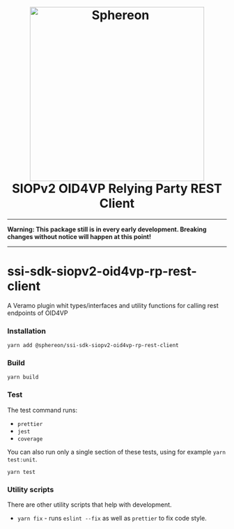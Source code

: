 <!--suppress HtmlDeprecatedAttribute -->
<h1 align="center">
  <br>
  <a href="https://www.sphereon.com"><img src="https://sphereon.com/content/themes/sphereon/assets/img/logo.svg" alt="Sphereon" width="400"></a>
  <br>SIOPv2 OID4VP Relying Party REST Client
  <br>
</h1>

---

**Warning: This package still is in every early development. Breaking changes without notice will happen at this point!**

---

# ssi-sdk-siopv2-oid4vp-rp-rest-client

A Veramo plugin whit types/interfaces and utility functions for calling rest endpoints of OID4VP

### Installation

```shell
yarn add @sphereon/ssi-sdk-siopv2-oid4vp-rp-rest-client
```

### Build

```shell
yarn build
```

### Test

The test command runs:

- `prettier`
- `jest`
- `coverage`

You can also run only a single section of these tests, using for example `yarn test:unit`.

```shell
yarn test
```

### Utility scripts

There are other utility scripts that help with development.

- `yarn fix` - runs `eslint --fix` as well as `prettier` to fix code style.
